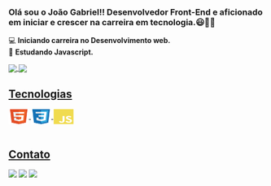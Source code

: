 ### Olá sou o João Gabriel!! Desenvolvedor Front-End e aficionado em iniciar e crescer na carreira em tecnologia.😃👨‍🦲

💻 <strong>Iniciando carreira no Desenvolvimento web.</strong><br>
📖 <strong>Estudando Javascript.</strong>



<div>
  <a href="https://github.com/jgmouradev">
  <img align="center" height="180em" src="https://github-readme-stats.vercel.app/api?username=jgmouradev&show_icons=true&theme=&include_all_commits=true&count_private=true"/>
  <img align="center" height="180em" src="https://github-readme-stats.vercel.app/api/top-langs/?username=jgmouradev&layout=compact&langs_count=16&theme="/>
</div>

<div style="display: inline_block">
   <h2>Tecnologias</h2>
  <img align="center" alt="HTML" height="30" width="40" src="https://raw.githubusercontent.com/devicons/devicon/master/icons/html5/html5-original.svg">
  <img align="center" alt="-CSS" height="30" width="40" src="https://raw.githubusercontent.com/devicons/devicon/master/icons/css3/css3-original.svg">
  <img align="center" alt="Js" height="30" width="40" src="https://raw.githubusercontent.com/devicons/devicon/master/icons/javascript/javascript-plain.svg">
</div>
<br>

<div>
 <h2>Contato</h2>
  <a href = "mailto:devjoaogabrielgoncalves@gmail.com"><img src="https://img.shields.io/badge/Gmail-D14836?style=for-the-badge&logo=gmail&logoColor=white" target="_blank"></a>
 <a href="https://www.instagram.com/devjoaogabrielgoncalves/" target="_blank"><img src="https://img.shields.io/badge/-Instagram-%23E4405F?style=for-the-badge&logo=instagram&logoColor=white" target="_blank"></a>
 <a href="https://www.linkedin.com/in/jo%C3%A3ogabrielgon%C3%A7alves/" target="_blank"><img src="https://img.shields.io/badge/-LinkedIn-%230077B5?style=for-the-badge&logo=linkedin&logoColor=white" target="_blank"></a>   
</div>


